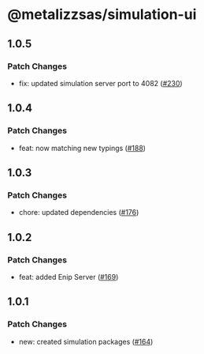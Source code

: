 # @metalizzsas/simulation-ui

## 1.0.5

### Patch Changes

- fix: updated simulation server port to 4082 ([#230](https://github.com/metalizzsas/NusterKit/pull/230))

## 1.0.4

### Patch Changes

- feat: now matching new typings ([#188](https://github.com/metalizzsas/NusterKit/pull/188))

## 1.0.3

### Patch Changes

- chore: updated dependencies ([#176](https://github.com/metalizzsas/NusterKit/pull/176))

## 1.0.2

### Patch Changes

- feat: added Enip Server ([#169](https://github.com/metalizzsas/NusterKit/pull/169))

## 1.0.1

### Patch Changes

- new: created simulation packages ([#164](https://github.com/metalizzsas/NusterKit/pull/164))
